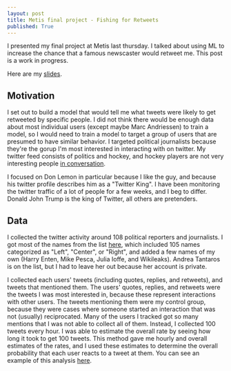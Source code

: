 ```yaml
---
layout: post
title: Metis final project - Fishing for Retweets
published: True
---
```


I presented my final project at Metis last thursday.  I talked about using ML to increase the chance that a famous newscaster would retweet me.  This post is a work in progress.

Here are my [slides](/assets/fishing_retweets/twitter_metis_ajs.pdf).


## Motivation

I set out to build a model that would tell me what tweets were likely to get retweeted by specific people.  I did not think there would be enough data about most individual users (except maybe Marc Andriessen) to train a model, so I would need to train a model to target a group of users that are presumed to have similar behavior.  I targeted political journalists because they're the gorup I'm most interested in interacting with on twitter.  My twitter feed consists of politics and hockey, and hockey players are not very interesting people [in conversation](https://www.youtube.com/watch?v=07r8UfdCphA).

I focused on Don Lemon in particular because I like the guy, and because his twitter profile describes him as a "Twitter King". I have been monitoring the twitter traffic of a lot of people for a few weeks, and I beg to differ.  Donald John Trump is the king of Twitter, all others are pretenders.

## Data

I collected the twitter activity around 108 political reporters and journalists.  I got most of the names from the list [here](http://www.politico.com/blogs/media/2015/04/twitters-most-influential-political-journalists-205510), which included 105 names categorized as "Left", "Center", or "Right", and added a few names of my own (Harry Enten, Mike Pesca, Julia Ioffe, and Wikileaks).  Andrea Tantaros is on the list, but I had to leave her out because her account is private.

I collected each users' tweets (including quotes, replies, and retweets), and tweets that mentioned them.  The users' quotes, replies, and retweets were the tweets I was most interested in, because these represent interactions with other users.  The tweets mentioning them were my control group, because they were cases where someone started an interaction that was not (usually) reciprocated.  Many of the users I tracked got so many mentions that I was not able to collect all of them.  Instead, I collected 100 tweets every hour.  I was able to estimate the overall rate by seeing how long it took to get 100 tweets.  This method gave me hourly and overall estimates of the rates, and I used these estimates to determine the overall probability that each user reacts to a tweet at them.  You can see an example of this analysis [here](https://github.com/alanjschoen/kojak/blob/master/Time%20Histogram.ipynb).





